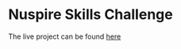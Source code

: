 # Nuspire Skills Challenge

The live project can be found [here](https://main.d3dzkw158efbwe.amplifyapp.com/)

